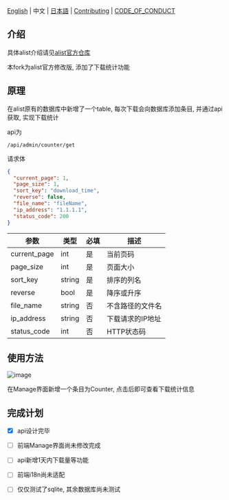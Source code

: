[English](./README.md) | 中文 | [日本語](./README_ja.md) | [Contributing](./CONTRIBUTING.md) | [CODE_OF_CONDUCT](./CODE_OF_CONDUCT.md)
## 介绍

具体alist介绍请见[alist官方仓库](https://github.com/alist-org/alist)

本fork为alist官方修改版, 添加了下载统计功能

## 原理

在alist原有的数据库中新增了一个table, 每次下载会向数据库添加条目, 并通过api获取, 实现下载统计

api为

```
/api/admin/counter/get
```

请求体

```json
{
  "current_page": 1,
  "page_size": 1,
  "sort_key": "download_time",
  "reverse": false,
  "file_name": "fileName",
  "ip_address": "1.1.1.1",
  "status_code": 200
}
```

| 参数               | 类型     | 必填 | 描述        |
|------------------|--------|----|-----------|
| current_page            | int    | 是  | 当前页码      |
| page_size       | int    | 是  | 页面大小      |
| sort_key         | string | 是  | 排序的列名     |
| reverse          | bool   | 是  | 降序或升序     |
| file_name        | string | 否  | 不含路径的文件名  |
| ip_address       | string | 否  | 下载请求的IP地址 |
| status_code | int    | 否  | HTTP状态码   |

## 使用方法

![image](https://github.com/MooWantFree/alist/assets/46401523/f58ff682-d247-49f3-a069-aade17b1f60b)

在Manage界面新增一个条目为Counter, 点击后即可查看下载统计信息

## 完成计划

- [x] api设计完毕
- [ ] 前端Manage界面尚未修改完成
- [ ] api新增1天内下载量等功能
- [ ] 前端i18n尚未适配
- [ ] 仅仅测试了sqlite, 其余数据库尚未测试

